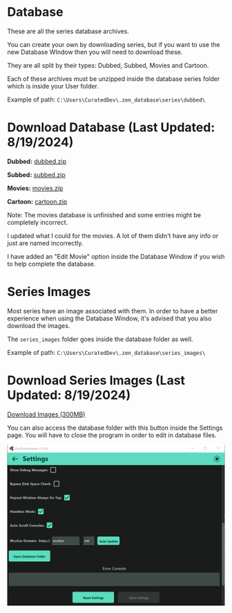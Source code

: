 # Database

These are all the series database archives.

You can create your own by downloading series, but if you want to use the new Database WIndow then you will need to download these.

They are all split by their types: Dubbed, Subbed, Movies and Cartoon.

Each of these archives must be unzipped inside the database series folder which is inside your User folder.

Example of path: `C:\Users\CuratedDev\.zen_database\series\dubbed\`

# Download Database (Last Updated: 8/19/2024)

**Dubbed:** [dubbed.zip](https://github.com/NobilityDeviant/ZenDownloader/raw/master/database/dubbed.zip)

**Subbed:** [subbed.zip](https://github.com/NobilityDeviant/ZenDownloader/raw/master/database/subbed.zip)

**Movies:** [movies.zip](https://github.com/NobilityDeviant/ZenDownloader/raw/master/database/movies.zip)

**Cartoon:** [cartoon.zip](https://github.com/NobilityDeviant/ZenDownloader/raw/master/database/cartoon.zip)

Note: The movies database is unfinished and some entries might be completely incorrect.

I updated what I could for the movies. A lot of them didn't have any info or just are named incorrectly.

I have added an "Edit Movie" option inside the Database Window if you wish to help complete the database.

# Series Images

Most series have an image associated with them. In order to have a better experience when using the Database Window, it's advised that you also download the images.

The `series_images` folder goes inside the database folder as well.

Example of path: `C:\Users\CuratedDev\.zen_database\series_images\`

# Download Series Images (Last Updated: 8/19/2024)

[Download Images (300MB)](https://www.dropbox.com/scl/fi/26vrk7l9iytspo5f0ko3n/series_images.zip?rlkey=ueyb3r6sak9uqk9dtwyg3s9tn&st=onciud73&dl=1)

You can also access the database folder with this button inside the Settings page.
You will have to close the program in order to edit in database files.

![Database Folder Button](images/database_folder.png)
